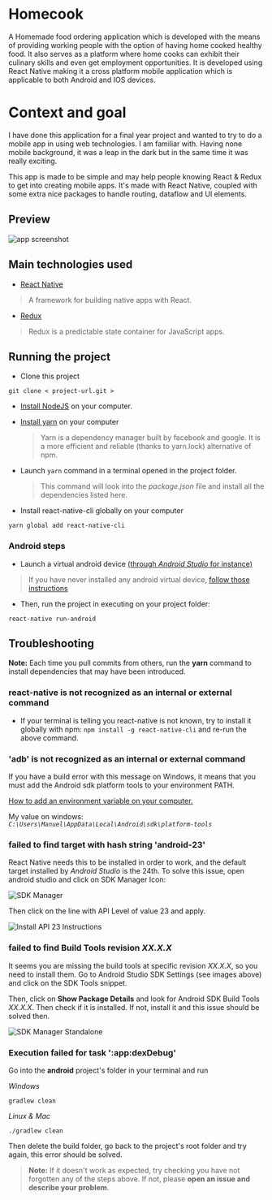 # Homecook

A Homemade food ordering application which is
developed with the means of providing working people with the option of having home
cooked healthy food. It also serves as a platform where home cooks can exhibit their culinary
skills and even get employment opportunities. It is developed using React Native making it a
cross platform mobile application which is applicable to both Android and IOS devices.

# Context and goal

I have done this application for a final year project and wanted to try to do a mobile app in using web technologies. I am familiar with. Having none mobile background, it was a leap in the dark but in the same time it was really exciting.

This app is made to be simple and may help people knowing React & Redux to get into creating mobile apps. It's made with React Native, coupled with some extra nice packages to handle routing, dataflow and UI elements.

## Preview

![app screenshot](https://user-images.githubusercontent.com/33624609/62825847-c5a51480-bbd1-11e9-8ea2-d5a20f4655c7.png)

## Main technologies used

- [React Native](https://github.com/facebook/react-native)

> A framework for building native apps with React.

- [Redux](http://redux.js.org/)

> Redux is a predictable state container for JavaScript apps.

## Running the project

- Clone this project

```
git clone < project-url.git >
```

- [Install NodeJS](https://nodejs.org/en/) on your computer.

- [Install yarn](https://yarnpkg.com/en/docs/install) on your computer

  > Yarn is a dependency manager built by facebook and google. It is a more efficient and reliable (thanks to yarn.lock) alternative of npm.

- Launch `yarn` command in a terminal opened in the project folder.

  > This command will look into the _package.json_ file and install all the dependencies listed here.

- Install react-native-cli globally on your computer

```
yarn global add react-native-cli
```

### Android steps

- Launch a virtual android device [(through _Android Studio_ for instance)](https://developer.android.com/studio/run/managing-avds.html#viewing)

> If you have never installed any android virtual device, [follow those instructions](https://developer.android.com/studio/run/managing-avds.html#createavd)

- Then, run the project in executing on your project folder:

```
react-native run-android
```

## Troubleshooting

**Note:** Each time you pull commits from others, run the **yarn** command to install dependencies that may have been introduced.

### react-native is not recognized as an internal or external command

- If your terminal is telling you react-native is not known, try to install it globally with npm: `npm install -g react-native-cli` and re-run the above command.

### 'adb' is not recognized as an internal or external command

If you have a build error with this message on Windows, it means that you must add the Android sdk platform tools to your environment PATH.

[How to add an environment variable on your computer.](https://www.java.com/en/download/help/path.xml)

My value on windows: _`C:\Users\Manuel\AppData\Local\Android\sdk\platform-tools`_

### failed to find target with hash string 'android-23'

React Native needs this to be installed in order to work, and the default target installed by _Android Studio_ is the 24th. To solve this issue, open android studio and click on SDK Manager Icon:

![SDK Manager](https://i.snag.gy/bxQd0z.jpg)

Then click on the line with API Level of value 23 and apply.

![Install API 23 Instructions](https://i.snag.gy/LtYAR7.jpg)

### failed to find Build Tools revision _XX.X.X_

It seems you are missing the build tools at specific revision _XX.X.X_, so you need to install them. Go to Android Studio SDK Settings (see images above) and click on the SDK Tools snippet.

Then, click on **Show Package Details** and look for Android SDK Build Tools _XX.X.X_. Then check if it is installed. If not, install it and this issue should be solved then.

![SDK Manager Standalone](https://i.snag.gy/Y3X58Z.jpg)

### Execution failed for task ':app:dexDebug'

Go into the **android** project's folder in your terminal and run

_Windows_

```
gradlew clean
```

_Linux & Mac_

```
./gradlew clean
```

Then delete the build folder, go back to the project's root folder and try again, this error should be solved.

> **Note:** If it doesn't work as expected, try checking you have not forgotten any of the steps above. If not, please **open an issue and describe your problem**.
